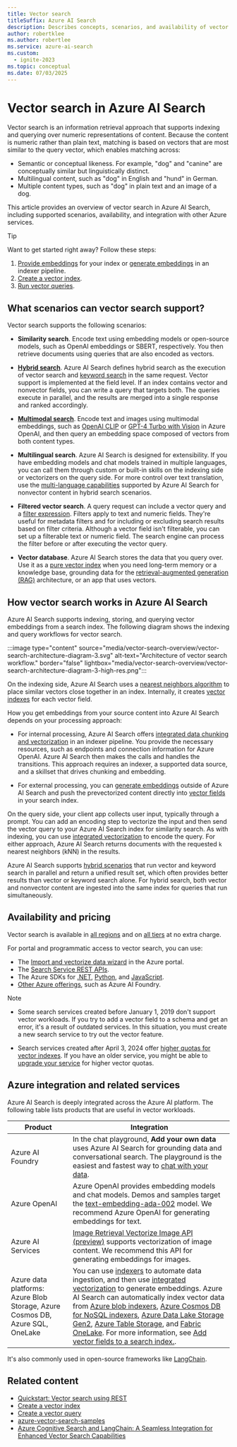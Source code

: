 ```yaml
---
title: Vector search
titleSuffix: Azure AI Search
description: Describes concepts, scenarios, and availability of vector capabilities in Azure AI Search.
author: robertklee
ms.author: robertlee
ms.service: azure-ai-search
ms.custom:
  - ignite-2023
ms.topic: conceptual
ms.date: 07/03/2025
---
```


# Vector search in Azure AI Search

Vector search is an information retrieval approach that supports indexing and querying over numeric representations of content. Because the content is numeric rather than plain text, matching is based on vectors that are most similar to the query vector, which enables matching across:

+ Semantic or conceptual likeness. For example, "dog" and "canine" are conceptually similar but linguistically distinct.
+ Multilingual content, such as "dog" in English and "hund" in German.
+ Multiple content types, such as "dog" in plain text and an image of a dog.

This article provides an overview of vector search in Azure AI Search, including supported scenarios, availability, and integration with other Azure services.

> [!TIP]
> Want to get started right away? Follow these steps:
>
> 1. [Provide embeddings](vector-search-how-to-generate-embeddings.md) for your index or [generate embeddings](vector-search-integrated-vectorization.md) in an indexer pipeline.
> 1. [Create a vector index](vector-search-how-to-create-index.md).
> 1. [Run vector queries](vector-search-how-to-query.md).

## What scenarios can vector search support?

Vector search supports the following scenarios:

+ **Similarity search**. Encode text using embedding models or open-source models, such as OpenAI embeddings or SBERT, respectively. You then retrieve documents using queries that are also encoded as vectors.

+ **[Hybrid search](hybrid-search-overview.md)**. Azure AI Search defines hybrid search as the execution of vector search and [keyword search](search-lucene-query-architecture.md) in the same request. Vector support is implemented at the field level. If an index contains vector and nonvector fields, you can write a query that targets both. The queries execute in parallel, and the results are merged into a single response and ranked accordingly.

+ **[Multimodal search](multimodal-search-overview.md)**. Encode text and images using multimodal embeddings, such as [OpenAI CLIP](https://github.com/openai/CLIP) or [GPT-4 Turbo with Vision](/azure/ai-services/openai/whats-new#gpt-4-turbo-with-vision-now-available) in Azure OpenAI, and then query an embedding space composed of vectors from both content types.

+ **Multilingual search**. Azure AI Search is designed for extensibility. If you have embedding models and chat models trained in multiple languages, you can call them through custom or built-in skills on the indexing side or vectorizers on the query side. For more control over text translation, use the [multi-language capabilities](search-language-support.md) supported by Azure AI Search for nonvector content in hybrid search scenarios.

+ **Filtered vector search**. A query request can include a vector query and a [filter expression](search-filters.md). Filters apply to text and numeric fields. They're useful for metadata filters and for including or excluding search results based on filter criteria. Although a vector field isn't filterable, you can set up a filterable text or numeric field. The search engine can process the filter before or after executing the vector query.

+ **Vector database**. Azure AI Search stores the data that you query over. Use it as a [pure vector index](vector-store.md) when you need long-term memory or a knowledge base, grounding data for the [retrieval-augmented generation (RAG)](retrieval-augmented-generation-overview.md) architecture, or an app that uses vectors.

## How vector search works in Azure AI Search

Azure AI Search supports indexing, storing, and querying vector embeddings from a search index. The following diagram shows the indexing and query workflows for vector search.

:::image type="content" source="media/vector-search-overview/vector-search-architecture-diagram-3.svg" alt-text="Architecture of vector search workflow." border="false" lightbox="media/vector-search-overview/vector-search-architecture-diagram-3-high-res.png":::

On the indexing side, Azure AI Search uses a [nearest neighbors algorithm](vector-search-ranking.md) to place similar vectors close together in an index. Internally, it creates [vector indexes](vector-store.md) for each vector field.

How you get embeddings from your source content into Azure AI Search depends on your processing approach:

+ For internal processing, Azure AI Search offers [integrated data chunking and vectorization](vector-search-integrated-vectorization.md) in an indexer pipeline. You provide the necessary resources, such as endpoints and connection information for Azure OpenAI. Azure AI Search then makes the calls and handles the transitions. This approach requires an indexer, a supported data source, and a skillset that drives chunking and embedding.

+ For external processing, you can [generate embeddings](vector-search-how-to-generate-embeddings.md) outside of Azure AI Search and push the prevectorized content directly into [vector fields](vector-search-how-to-create-index.md) in your search index.

On the query side, your client app collects user input, typically through a prompt. You can add an encoding step to vectorize the input and then send the vector query to your Azure AI Search index for similarity search. As with indexing, you can use [integrated vectorization](vector-search-integrated-vectorization.md) to encode the query. For either approach, Azure AI Search returns documents with the requested `k` nearest neighbors (kNN) in the results.

Azure AI Search supports [hybrid scenarios](hybrid-search-overview.md) that run vector and keyword search in parallel and return a unified result set, which often provides better results than vector or keyword search alone. For hybrid search, both vector and nonvector content are ingested into the same index for queries that run simultaneously.

## Availability and pricing

Vector search is available in [all regions](search-region-support.md) and on [all tiers](search-sku-tier.md) at no extra charge.

For portal and programmatic access to vector search, you can use:

+ The [Import and vectorize data wizard](search-get-started-portal-import-vectors.md) in the Azure portal.
+ The [Search Service REST APIs](/rest/api/searchservice).
+ The Azure SDKs for [.NET](https://www.nuget.org/packages/Azure.Search.Documents), [Python](https://pypi.org/project/azure-search-documents), and [JavaScript](https://www.npmjs.com/package/@azure/search-documents).
+ [Other Azure offerings](#azure-integration-and-related-services), such as Azure AI Foundry.

> [!NOTE]
> + Some search services created before January 1, 2019 don't support vector workloads. If you try to add a vector field to a schema and get an error, it's a result of outdated services. In this situation, you must create a new search service to try out the vector feature.
>
> + Search services created after April 3, 2024 offer [higher quotas for vector indexes](vector-search-index-size.md). If you have an older service, you might be able to [upgrade your service](search-how-to-upgrade.md) for higher vector quotas.

## Azure integration and related services

Azure AI Search is deeply integrated across the Azure AI platform. The following table lists products that are useful in vector workloads.

| Product | Integration |
|---------|-------------|
| Azure AI Foundry | In the chat playground, **Add your own data** uses Azure AI Search for grounding data and conversational search. The playground is the easiest and fastest way to [chat with your data](/azure/ai-services/openai/use-your-data-quickstart). |
| Azure OpenAI | Azure OpenAI provides embedding models and chat models. Demos and samples target the [text-embedding-ada-002](/azure/ai-services/openai/concepts/models#embeddings-models) model. We recommend Azure OpenAI for generating embeddings for text. |
| Azure AI Services | [Image Retrieval Vectorize Image API (preview)](/azure/ai-services/computer-vision/how-to/image-retrieval#call-the-vectorize-image-api) supports vectorization of image content. We recommend this API for generating embeddings for images. |
| Azure data platforms: Azure Blob Storage, Azure Cosmos DB, Azure SQL, OneLake | You can use [indexers](search-indexer-overview.md) to automate data ingestion, and then use [integrated vectorization](vector-search-integrated-vectorization.md) to generate embeddings. Azure AI Search can automatically index vector data from [Azure blob indexers](search-howto-indexing-azure-blob-storage.md), [Azure Cosmos DB for NoSQL indexers](search-howto-index-cosmosdb.md), [Azure Data Lake Storage Gen2](search-howto-index-azure-data-lake-storage.md), [Azure Table Storage](search-howto-indexing-azure-tables.md), and [Fabric OneLake](search-how-to-index-onelake-files.md). For more information, see [Add vector fields to a search index.](vector-search-how-to-create-index.md). |

It's also commonly used in open-source frameworks like [LangChain](https://js.langchain.com/docs/integrations/vectorstores/azure_aisearch).

## Related content

+ [Quickstart: Vector search using REST](search-get-started-vector.md)
+ [Create a vector index](vector-search-how-to-create-index.md)
+ [Create a vector query](vector-search-how-to-query.md)
+ [azure-vector-search-samples](https://github.com/Azure-Samples/azure-vector-search-samples)
+ [Azure Cognitive Search and LangChain: A Seamless Integration for Enhanced Vector Search Capabilities](https://techcommunity.microsoft.com/t5/azure-ai-services-blog/azure-cognitive-search-and-langchain-a-seamless-integration-for/ba-p/3901448)

